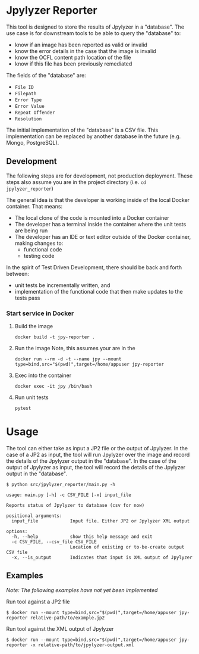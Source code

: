 # Jpylyzer Reporter

This tool is designed to store the results of Jpylyzer in a "database".
The use case is for downstream tools to be able to query the "database" to:
- know if an image has been reported as valid or invalid
- know the error details in the case that the image is invalid
- know the OCFL content path location of the file
- know if this file has been previously remediated

The fields of the "database" are:
- `File ID`
- `Filepath`
- `Error Type`
- `Error Value`
- `Repeat Offender`
- `Resolution`

The initial implementation of the "database" is a CSV file. 
This implementation can be replaced by another database in the future (e.g. Mongo, PostgreSQL).

## Development

The following steps are for development, not production deployment.
These steps also assume you are in the project directory (i.e. `cd jpylyzer_reporter`)

The general idea is that the developer is working inside of the local Docker container.
That means:
- The local clone of the code is mounted into a Docker container
- The developer has a terminal inside the container where the unit tests are being run
- The developer has an IDE or text editor outside of the Docker container, making changes to:
   - functional code
   - testing code

In the spirit of Test Driven Development, there should be back and forth between:
- unit tests be incrementally written, and 
- implementation of the functional code that then make updates to the tests pass


### Start service in Docker

1. Build the image
   ```
   docker build -t jpy-reporter .
   ```
1. Run the image
   Note, this assumes your are in the 
   ```
   docker run --rm -d -t --name jpy --mount type=bind,src="$(pwd)",target=/home/appuser jpy-reporter
   ```
1. Exec into the container
   ```
   docker exec -it jpy /bin/bash
   ```
1. Run unit tests
   ```
   pytest
   ```

# Usage

The tool can either take as input a JP2 file or the output of Jpylyzer.
In the case of a JP2 as input, the tool will run Jpylyzer over the image and record the details of the Jpylyzer output in the "database".
In the case of the output of Jpylyzer as input, the tool will record the details of the Jpylyzer output in the "database".

```
$ python src/jpylyzer_reporter/main.py -h

usage: main.py [-h] -c CSV_FILE [-x] input_file

Reports status of Jpylyzer to database (csv for now)

positional arguments:
  input_file            Input file. Either JP2 or Jpylyzer XML output

options:
  -h, --help            show this help message and exit
  -c CSV_FILE, --csv_file CSV_FILE
                        Location of existing or to-be-create output CSV file
  -x, --is_output       Indicates that input is XML output of Jpylyzer
```

## Examples

*Note: The following examples have not yet been implemented* 

Run tool against a JP2 file
```
$ docker run --mount type=bind,src="$(pwd)",target=/home/appuser jpy-reporter relative-path/to/example.jp2
```

Run tool against the XML output of Jpylyzer
```
$ docker run --mount type=bind,src="$(pwd)",target=/home/appuser jpy-reporter -x relative-path/to/jpylyzer-output.xml
```



